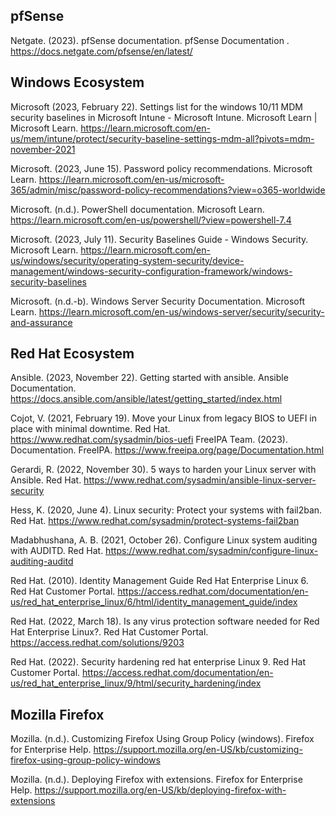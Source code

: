 ## pfSense
Netgate. (2023). pfSense documentation. pfSense Documentation . https://docs.netgate.com/pfsense/en/latest/ 

## Windows Ecosystem
Microsoft (2023, February 22). Settings list for the windows 10/11 MDM security baselines in Microsoft Intune - Microsoft Intune. Microsoft Learn | Microsoft Learn. https://learn.microsoft.com/en-us/mem/intune/protect/security-baseline-settings-mdm-all?pivots=mdm-november-2021

Microsoft. (2023, June 15). Password policy recommendations. Microsoft Learn. https://learn.microsoft.com/en-us/microsoft-365/admin/misc/password-policy-recommendations?view=o365-worldwide

Microsoft. (n.d.). PowerShell documentation. Microsoft Learn. https://learn.microsoft.com/en-us/powershell/?view=powershell-7.4 

Microsoft. (2023, July 11). Security Baselines Guide - Windows Security. Microsoft Learn. https://learn.microsoft.com/en-us/windows/security/operating-system-security/device-management/windows-security-configuration-framework/windows-security-baselines

Microsoft. (n.d.-b). Windows Server Security Documentation. Microsoft Learn. https://learn.microsoft.com/en-us/windows-server/security/security-and-assurance 

## Red Hat Ecosystem

Ansible. (2023, November 22). Getting started with ansible. Ansible Documentation. https://docs.ansible.com/ansible/latest/getting_started/index.html

Cojot, V. (2021, February 19). Move your Linux from legacy BIOS to UEFI in place with minimal downtime. Red Hat. https://www.redhat.com/sysadmin/bios-uefi
FreeIPA Team. (2023). Documentation. FreeIPA. https://www.freeipa.org/page/Documentation.html

Gerardi, R. (2022, November 30). 5 ways to harden your Linux server with Ansible. Red Hat. https://www.redhat.com/sysadmin/ansible-linux-server-security

Hess, K. (2020, June 4). Linux security: Protect your systems with fail2ban. Red Hat. https://www.redhat.com/sysadmin/protect-systems-fail2ban 

Madabhushana, A. B. (2021, October 26). Configure Linux system auditing with AUDITD. Red Hat. https://www.redhat.com/sysadmin/configure-linux-auditing-auditd

Red Hat. (2010). Identity Management Guide Red Hat Enterprise Linux 6. Red Hat Customer Portal. https://access.redhat.com/documentation/en-us/red_hat_enterprise_linux/6/html/identity_management_guide/index

Red Hat. (2022, March 18). Is any virus protection software needed for Red Hat Enterprise Linux?. Red Hat Customer Portal. https://access.redhat.com/solutions/9203

Red Hat. (2022). Security hardening red hat enterprise Linux 9. Red Hat Customer Portal. https://access.redhat.com/documentation/en-us/red_hat_enterprise_linux/9/html/security_hardening/index

## Mozilla Firefox

Mozilla. (n.d.). Customizing Firefox Using Group Policy (windows). Firefox for Enterprise Help. https://support.mozilla.org/en-US/kb/customizing-firefox-using-group-policy-windows 	

Mozilla. (n.d.). Deploying Firefox with extensions. Firefox for Enterprise Help. https://support.mozilla.org/en-US/kb/deploying-firefox-with-extensions 

